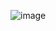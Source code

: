 ![image](https://github.com/OkwGit/Okw-s-Long-Image-Creater-/assets/61210766/13d4c2ff-b850-4ece-bab4-0700c45a7793)
